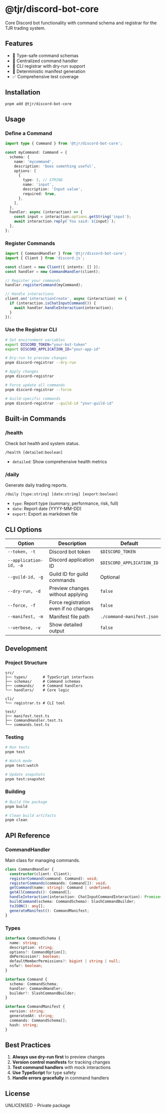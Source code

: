 # @tjr/discord-bot-core

Core Discord bot functionality with command schema and registrar for the TJR trading system.

## Features

- 🎯 Type-safe command schemas
- 🔧 Centralized command handler
- 🚀 CLI registrar with dry-run support
- 📸 Deterministic manifest generation
- ✅ Comprehensive test coverage

## Installation

```bash
pnpm add @tjr/discord-bot-core
```

## Usage

### Define a Command

```typescript
import type { Command } from '@tjr/discord-bot-core';

const myCommand: Command = {
  schema: {
    name: 'mycommand',
    description: 'Does something useful',
    options: [
      {
        type: 3, // STRING
        name: 'input',
        description: 'Input value',
        required: true,
      },
    ],
  },
  handler: async (interaction) => {
    const input = interaction.options.getString('input');
    await interaction.reply(`You said: ${input}`);
  },
};
```

### Register Commands

```typescript
import { CommandHandler } from '@tjr/discord-bot-core';
import { Client } from 'discord.js';

const client = new Client({ intents: [] });
const handler = new CommandHandler(client);

// Register your commands
handler.registerCommand(myCommand);

// Handle interactions
client.on('interactionCreate', async (interaction) => {
  if (interaction.isChatInputCommand()) {
    await handler.handleInteraction(interaction);
  }
});
```

### Use the Registrar CLI

```bash
# Set environment variables
export DISCORD_TOKEN="your-bot-token"
export DISCORD_APPLICATION_ID="your-app-id"

# Dry-run to preview changes
pnpm discord-registrar --dry-run

# Apply changes
pnpm discord-registrar

# Force update all commands
pnpm discord-registrar --force

# Guild-specific commands
pnpm discord-registrar --guild-id "your-guild-id"
```

## Built-in Commands

### /health

Check bot health and system status.

```
/health [detailed:boolean]
```

- `detailed`: Show comprehensive health metrics

### /daily

Generate daily trading reports.

```
/daily [type:string] [date:string] [export:boolean]
```

- `type`: Report type (summary, performance, risk, full)
- `date`: Report date (YYYY-MM-DD)
- `export`: Export as markdown file

## CLI Options

| Option                 | Description                           | Default                   |
| ---------------------- | ------------------------------------- | ------------------------- |
| `--token, -t`          | Discord bot token                     | `$DISCORD_TOKEN`          |
| `--application-id, -a` | Discord application ID                | `$DISCORD_APPLICATION_ID` |
| `--guild-id, -g`       | Guild ID for guild commands           | Optional                  |
| `--dry-run, -d`        | Preview changes without applying      | `false`                   |
| `--force, -f`          | Force registration even if no changes | `false`                   |
| `--manifest, -m`       | Manifest file path                    | `./command-manifest.json` |
| `--verbose, -v`        | Show detailed output                  | `false`                   |

## Development

### Project Structure

```
src/
├── types/       # TypeScript interfaces
├── schemas/     # Command schemas
├── commands/    # Command handlers
└── handlers/    # Core logic

cli/
└── registrar.ts # CLI tool

test/
├── manifest.test.ts
├── CommandHandler.test.ts
└── commands.test.ts
```

### Testing

```bash
# Run tests
pnpm test

# Watch mode
pnpm test:watch

# Update snapshots
pnpm test:snapshot
```

### Building

```bash
# Build the package
pnpm build

# Clean build artifacts
pnpm clean
```

## API Reference

### CommandHandler

Main class for managing commands.

```typescript
class CommandHandler {
  constructor(client: Client);
  registerCommand(command: Command): void;
  registerCommands(commands: Command[]): void;
  getCommand(name: string): Command | undefined;
  getAllCommands(): Command[];
  handleInteraction(interaction: ChatInputCommandInteraction): Promise<void>;
  buildCommand(schema: CommandSchema): SlashCommandBuilder;
  toJSON(): any[];
  generateManifest(): CommandManifest;
}
```

### Types

```typescript
interface CommandSchema {
  name: string;
  description: string;
  options?: CommandOption[];
  dmPermission?: boolean;
  defaultMemberPermissions?: bigint | string | null;
  nsfw?: boolean;
}

interface Command {
  schema: CommandSchema;
  handler: CommandHandler;
  builder?: SlashCommandBuilder;
}

interface CommandManifest {
  version: string;
  generatedAt: string;
  commands: CommandSchema[];
  hash: string;
}
```

## Best Practices

1. **Always use dry-run first** to preview changes
2. **Version control manifests** for tracking changes
3. **Test command handlers** with mock interactions
4. **Use TypeScript** for type safety
5. **Handle errors gracefully** in command handlers

## License

UNLICENSED - Private package
